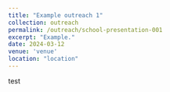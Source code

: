 ```yaml
---
title: "Example outreach 1"
collection: outreach
permalink: /outreach/school-presentation-001
excerpt: "Example."
date: 2024-03-12
venue: 'venue'
location: "location"
---
```


test